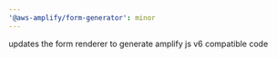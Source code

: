 ```yaml
---
'@aws-amplify/form-generator': minor
---
```


updates the form renderer to generate amplify js v6 compatible code
